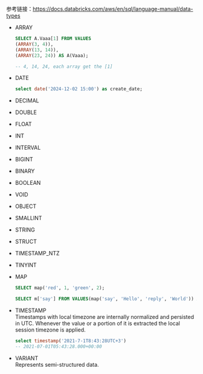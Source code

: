 参考链接：https://docs.databricks.com/aws/en/sql/language-manual/data-types  

- ARRAY
  ```sql
  SELECT A.Vaaa[1] FROM VALUES
  (ARRAY(3, 4)),
  (ARRAY(13, 14)),
  (ARRAY(23, 24)) AS A(Vaaa);

  -- 4, 14, 24, each array get the [1]
  ```

- DATE
  ```sql
  select date('2024-12-02 15:00') as create_date;
  ```
  
- DECIMAL
- DOUBLE
- FLOAT
- INT
- INTERVAL
- BIGINT
- BINARY
- BOOLEAN
- VOID
- OBJECT
- SMALLINT
- STRING
- STRUCT
- TIMESTAMP_NTZ
- TINYINT
  
- MAP
  ```sql
  SELECT map('red', 1, 'green', 2);
  
  SELECT m['say'] FROM VALUES(map('say', 'Hello', 'reply', 'World')) AS T(m);
  ```

- TIMESTAMP  
  Timestamps with local timezone are internally normalized and persisted in UTC. Whenever the value or a portion of it is extracted the local session timezone is applied.
  ```sql
  select timestamp('2021-7-1T8:43:28UTC+3')
  -- 2021-07-01T05:43:28.000+00:00
  ```


- VARIANT  
  Represents semi-structured data.
  
